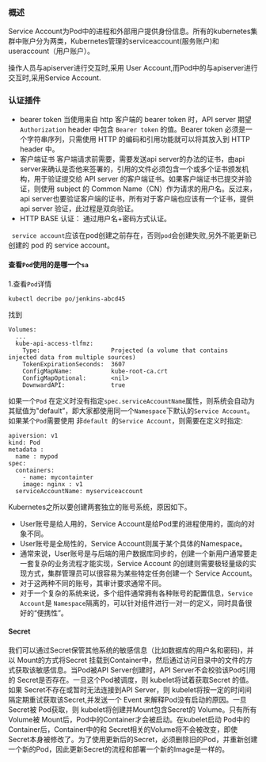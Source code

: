 ### 概述

Service Account为Pod中的进程和外部用户提供身份信息。所有的kubernetes集群中账户分为两类，Kubernetes管理的serviceaccount(服务账户)和useraccount（用户账户）。

操作人员与apiserver进行交互时,采用 User Account,而Pod中的与apiserver进行交互时,采用Service Account.

### 认证插件

- bearer token 当使用来自 http 客户端的 bearer token 时，API server 期望 `Authorization` header 中包含 `Bearer token` 的值。Bearer token 必须是一个字符串序列，只需使用 HTTP 的编码和引用功能就可以将其放入到 HTTP header 中。
- 客户端证书 客户端请求前需要，需要发送api server的办法的证书，由api server来确认是否他来签署的，引用的文件必须包含一个或多个证书颁发机构，用于验证提交给 API server 的客户端证书。如果客户端证书已提交并验证，则使用 subject 的 Common Name（CN）作为请求的用户名。反过来，api server也要验证客户端的证书，所有对于客户端也应该有一个证书，提供api server 验证，此过程是双向验证。
- HTTP BASE 认证： 通过用户名+密码方式认证。



` service account`应该在pod创建之前存在，否则`pod`会创建失败,另外不能更新已创建的 pod 的 service account。

#### 查看`Pod`使用的是哪一个`sa`

1.查看`Pod`详情

```
kubectl decribe po/jenkins-abcd45
```

找到

```
Volumes:
  ...
  kube-api-access-tlfmz:
    Type:                    Projected (a volume that contains injected data from multiple sources)
    TokenExpirationSeconds:  3607
    ConfigMapName:           kube-root-ca.crt
    ConfigMapOptional:       <nil>
    DownwardAPI:             true
```

如果一个`Pod` 在定义时没有指定`spec.serviceAccountName`属性，则系统会自动为其赋值为"default”，即大家都使用同一个`Namespace`下默认的`Service Account`。
如果某个`Pod`需要使用
非`default `的`Service Account`，则需要在定义时指定:

```
apiversion: v1
kind: Pod
metadata :
  name : mypod
spec:
  containers:
    - name: mycontainter
    image: nginx : v1
  serviceAccountName: myserviceaccount

```

Kubernetes之所以要创建两套独立的账号系统，原因如下。

- User账号是给人用的，Service Account是给Pod里的进程使用的，面向的对象不同。
- User账号是全局性的，Service Account则属于某个具体的Namespace。
- 通常来说，User账号是与后端的用户数据库同步的，创建一个新用户通常要走一套复杂的业务流程才能实现，Service Account 的创建则需要极轻量级的实现方式，集群管理员可以很容易为某些特定任务创建一个 Service Account。
- 对于这两种不同的账号，其审计要求通常不同。
- 对于一个复杂的系统来说，多个组件通常拥有各种账号的配置信息，`Service Account`是 `Namespace`隔离的，可以针对组件进行一对一的定义，同时具备很好的“便携性”。

#### Secret 

我们可以通过Secret保管其他系统的敏感信息（比如数据库的用户名和密码)，并以 Mount的方式将Secret 挂载到Container中，然后通过访问目录中的文件的方式获取该敏感信息。当Pod被API Server创建时，API Server不会校验该Pod引用的 Secret是否存在。一旦这个Pod被调度，则 kubelet将试着获取Secret 的值。如果 Secret不存在或暂时无法连接到API Server，则 kubelet将按一定的时间间隔定期重试获取该Secret,并发送一个 Event 来解释Pod没有启动的原因。一旦Secret被 Pod获取，则 kubelet将创建并Mount包含Secret的 Volume。只有所有Volume被 Mount后，Pod中的Container才会被启动。在kubelet启动 Pod中的Container后，Container中的和 Secret相关的Volume将不会被改变，即使Secret本身被修改了。为了使用更新后的Secret，必须删除旧的Pod，并重新创建一个新的Pod，因此更新Secret的流程和部署一个新的Image是一样的。
